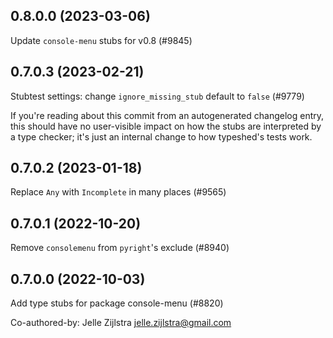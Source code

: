 ## 0.8.0.0 (2023-03-06)

Update `console-menu` stubs for v0.8 (#9845)

## 0.7.0.3 (2023-02-21)

Stubtest settings: change `ignore_missing_stub` default to `false` (#9779)

If you're reading about this commit from an autogenerated changelog entry, this should have no user-visible impact on how the stubs are interpreted by a type checker; it's just an internal change to how typeshed's tests work.

## 0.7.0.2 (2023-01-18)

Replace `Any` with `Incomplete` in many places (#9565)

## 0.7.0.1 (2022-10-20)

Remove `consolemenu` from `pyright`'s exclude (#8940)

## 0.7.0.0 (2022-10-03)

Add type stubs for package console-menu (#8820)

Co-authored-by: Jelle Zijlstra <jelle.zijlstra@gmail.com>


